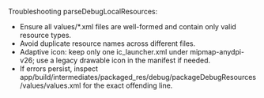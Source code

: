Troubleshooting parseDebugLocalResources:
- Ensure all values/*.xml files are well-formed and contain only valid resource types.
- Avoid duplicate resource names across different files.
- Adaptive icon: keep only one ic_launcher.xml under mipmap-anydpi-v26; use a legacy drawable icon in the manifest if needed.
- If errors persist, inspect app/build/intermediates/packaged_res/debug/packageDebugResources/values/values.xml for the exact offending line.
